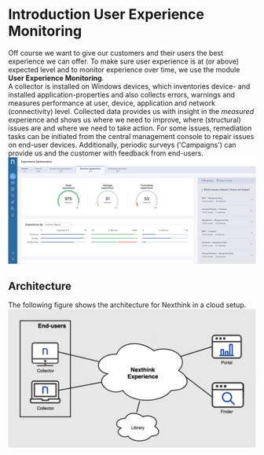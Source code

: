 # Introduction User Experience Monitoring

Off course we want to give our customers and their users the best experience we can offer. To make sure user experience is at (or above) expected level and to monitor experience over time, we use the module **User Experience Monitoring**.  
A collector is installed on Windows devices, which inventories device- and installed application-properties and also collects errors, warnings and measures performance at user, device, application and network (connectivity) level. Collected data provides us with insight in the *measured* experience and shows us where we need to improve, where (structural) issues are and where we need to take action. For some issues, remediation tasks can be initiated from the central management console to repair issues on end-user devices. Additionally, periodic surveys ('Campaigns') can provide us and the customer with feedback from end-users.
![Nexthink Dashboard](./img/ntdashboard.png)

## Architecture

The following figure shows the architecture for Nexthink in a cloud setup.
![Nexthink Architecture](./img/nexthink-arch.png)
